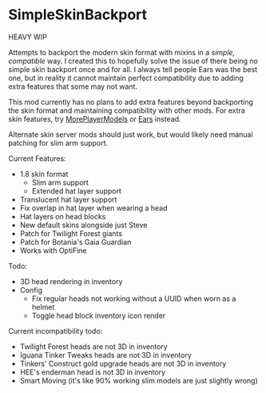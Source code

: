 # SimpleSkinBackport

HEAVY WIP

Attempts to backport the modern skin format with mixins in a *simple, compatible* way. I created this to hopefully solve the issue of there being no simple skin backport once and for all. I always tell people Ears was the best one, but in reality it cannot maintain perfect compatibility due to adding extra features that some may not want.

This mod currently has no plans to add extra features beyond backporting the skin format and maintaining compatibility with other mods. For extra skin features, try [MorePlayerModels](https://www.curseforge.com/minecraft/mc-mods/more-player-models) or [Ears](https://modrinth.com/mod/ears/versions) instead.

Alternate skin server mods should just work, but would likely need manual patching for slim arm support.

Current Features:
- 1.8 skin format
  - Slim arm support
  - Extended hat layer support
- Translucent hat layer support
- Fix overlap in hat layer when wearing a head
- Hat layers on head blocks
- New default skins alongside just Steve
- Patch for Twilight Forest giants
- Patch for Botania's Gaia Guardian
- Works with OptiFine

Todo:
- 3D head rendering in inventory
- Config
  - Fix regular heads not working without a UUID when worn as a helmet
  - Toggle head block inventory icon render

Current incompatibility todo:
- Twilight Forest heads are not 3D in inventory
- Iguana Tinker Tweaks heads are not 3D in inventory
- Tinkers' Construct gold upgrade heads are not 3D in inventory
- HEE's enderman head is not 3D in inventory
- Smart Moving (it's like 90% working slim models are just slightly wrong)
